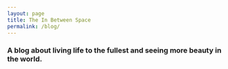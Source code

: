 ```yaml
---
layout: page
title: The In Between Space
permalink: /blog/
---
```


### A blog about living life to the fullest and seeing more beauty in the world.